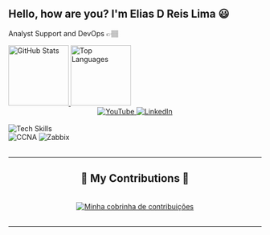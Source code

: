 ## Hello, how are you? I'm Elias D Reis Lima 😃️

<div>
  <p>
    Analyst Support and DevOps 👉🏽️  
  </p>
  <a href="https://github.com/eliasdosreis">
    <img height="120em"
      src="https://github-readme-stats.vercel.app/api?username=eliasdosreis&show_icons=true&theme=dracula&include_all_commits=true&count_private=true"
      alt="GitHub Stats"/>
    <img height="120em"
      src="https://github-readme-stats.vercel.app/api/top-langs/?username=eliasdosreis&layout=compact&langs_count=7&theme=dracula"
      alt="Top Languages"/>
  </a>
</div>

<div align="center">
  <a href="https://www.youtube.com/channel/UCkpSktjPsBNnHzctL9k6dJw" target="_blank">
    <img src="https://img.shields.io/badge/YouTube-FF0000?style=for-the-badge&logo=youtube&logoColor=white"
      alt="YouTube">
  </a>
  <a href="https://www.linkedin.com/in/eliasdosreislima/" target="_blank">
    <img src="https://img.shields.io/badge/-LinkedIn-%230077B5?style=for-the-badge&logo=linkedin&logoColor=white"
      alt="LinkedIn">
  </a>
  <br/><br/>
  <div align="left">
    <img src="https://skillicons.dev/icons?i=azure,aws,gcp,html,css,nextjs,linux,docker,jenkins,nginx"
      alt="Tech Skills"/>
    <br>
    <img src="https://img.shields.io/badge/CCNA-Certified-brightgreen?style=for-the-badge"
      alt="CCNA">
    <img src="https://img.shields.io/badge/Zabbix-Monitoring-blue?style=for-the-badge"
      alt="Zabbix">
  </div>
  <br/>
  <hr/>
  <div align="center">
    <h2>🐍 My Contributions 🐍</h2>
    <br>
    <!-- Link para o repositório com o jogo da cobrinha melhorado -->
    <a href="https://github.com/eliasdosreis/eliasdosreis" target="_blank">
      <img alt="Minha cobrinha de contribuições"
        src="[https://raw.githubusercontent.com/eliasdosreis/eliasdosreis/output/github-contribution-grid-snake.svg](https://raw.githubusercontent.com/eliasdosreis/eliasdosreis/refs/heads/main/github-contribution-grid-snake.svg)" />
    </a>
    <br/><br/>
  </div>
  <hr/>
</div>
